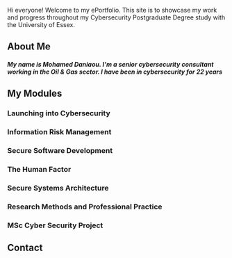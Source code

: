 Hi everyone! 
Welcome to my ePortfolio. This site is to showcase my work and progress throughout my Cybersecurity Postgraduate Degree study with the University of Essex.


## About Me
##### My name is Mohamed Daniaou. I'm a senior cybersecurity consultant working in the Oil & Gas sector. I have been in cybersecurity for 22 years
## My Modules
### Launching into Cybersecurity
### Information Risk Management
### Secure Software Development
### The Human Factor
### Secure Systems Architecture
### Research Methods and Professional Practice
### MSc Cyber Security Project

## Contact



